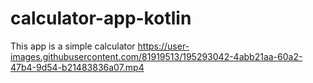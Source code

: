 # calculator-app-kotlin
This app is a simple calculator
https://user-images.githubusercontent.com/81919513/195293042-4abb21aa-60a2-47b4-9d54-b21483836a07.mp4

